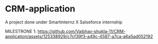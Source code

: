 # CRM-application
A project done under Smartinternz X Salseforce internship


MILESTRONE 1:
https://github.com/Vaibhav-shukla-11/CRM-application/assets/125338929/c7cf39f3-a49c-4587-a7ca-a6a5ad052192
